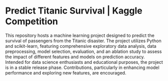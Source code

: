 # Predict Titanic Survival | Kaggle Competition

This repository hosts a machine learning project designed to predict the survival of passengers from the Titanic disaster. The project utilizes Python and scikit-learn, featuring comprehensive exploratory data analysis, data preprocessing, model selection, evaluation, and an ablation study to assess the impact of different features and models on prediction accuracy. Intended for data science enthusiasts and educational purposes, the project is in a stable release phase. Contributions, particularly in enhancing model performance and exploring new features, are encouraged. 

